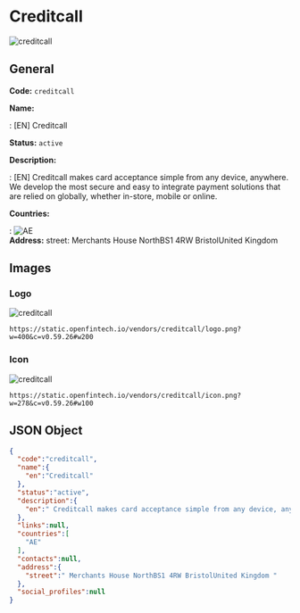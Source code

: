 
# Creditcall 
![creditcall](https://static.openfintech.io/vendors/creditcall/logo.png?w=400&c=v0.59.26#w200)  

## General 
 
**Code:** `creditcall` 
 
**Name:** 
 
:	[EN] Creditcall 
 
**Status:** `active` 
 
**Description:** 
 
: [EN]  Creditcall makes card acceptance simple from any device, anywhere. We develop the most secure and easy to integrate payment solutions that are relied on globally, whether in-store, mobile or online.  
 
 
**Countries:** 
 
:	![AE](https://cdnjs.cloudflare.com/ajax/libs/flag-icon-css/3.3.0/flags/4x3/ae.svg#w24)  
**Address:** 
street:  Merchants House NorthBS1 4RW BristolUnited Kingdom  

## Images 

### Logo 
 
![creditcall](https://static.openfintech.io/vendors/creditcall/logo.png?w=400&c=v0.59.26#w200)  

```
https://static.openfintech.io/vendors/creditcall/logo.png?w=400&c=v0.59.26#w200
```  

### Icon 
 
![creditcall](https://static.openfintech.io/vendors/creditcall/icon.png?w=278&c=v0.59.26#w100)  

```
https://static.openfintech.io/vendors/creditcall/icon.png?w=278&c=v0.59.26#w100
```  

## JSON Object 

```json
{
  "code":"creditcall",
  "name":{
    "en":"Creditcall"
  },
  "status":"active",
  "description":{
    "en":" Creditcall makes card acceptance simple from any device, anywhere. We develop the most secure and easy to integrate payment solutions that are relied on globally, whether in-store, mobile or online. "
  },
  "links":null,
  "countries":[
    "AE"
  ],
  "contacts":null,
  "address":{
    "street":" Merchants House NorthBS1 4RW BristolUnited Kingdom "
  },
  "social_profiles":null
}
```  
